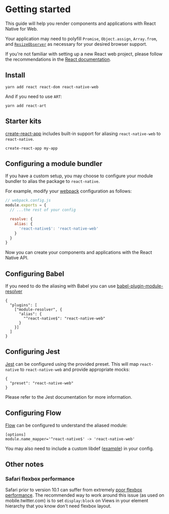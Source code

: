 # Getting started

This guide will help you render components and applications with React Native
for Web.

Your application may need to polyfill `Promise`, `Object.assign`, `Array.from`,
and [`ResizeObserver`](https://github.com/que-etc/resize-observer-polyfill) as
necessary for your desired browser support.

If you're not familiar with setting up a new React web project, please follow
the recommendations in the [React documentation](https://reactjs.org/).

## Install

```
yarn add react react-dom react-native-web
```

And if you need to use `ART`:

```
yarn add react-art
```

## Starter kits

[create-react-app](https://github.com/facebookincubator/create-react-app)
includes built-in support for aliasing `react-native-web` to `react-native`.

```
create-react-app my-app
```

## Configuring a module bundler

If you have a custom setup, you may choose to configure your module bundler to
alias the package to `react-native`.

For example, modify your [webpack](https://github.com/webpack/webpack)
configuration as follows:

```js
// webpack.config.js
module.exports = {
  // ...the rest of your config

  resolve: {
    alias: {
      'react-native$': 'react-native-web'
    }
  }
}
```

Now you can create your components and applications with the React Native API.

## Configuring Babel

If you need to do the aliasing with Babel you can use
[babel-plugin-module-resolver](https://www.npmjs.com/package/babel-plugin-module-resolver)

```
{
  "plugins": [
    ["module-resolver", {
      "alias": {
        "^react-native$": "react-native-web"
      }
    }]
  ]
}
```

## Configuring Jest

[Jest](https://facebook.github.io/jest/) can be configured using the provided
preset. This will map `react-native` to `react-native-web` and provide
appropriate mocks:

```
{
  "preset": "react-native-web"
}
```

Please refer to the Jest documentation for more information.

## Configuring Flow

[Flow](https://flow.org) can be configured to understand the aliased module:

```
[options]
module.name_mapper='^react-native$' -> 'react-native-web'
```

You may also need to include a custom libdef
([example](https://gist.github.com/paularmstrong/f60b40d16fc83e1e8e532d483336f9bb))
in your config.

## Other notes

### Safari flexbox performance

Safari prior to version 10.1 can suffer from extremely [poor flexbox
performance](https://bugs.webkit.org/show_bug.cgi?id=150445). The recommended
way to work around this issue (as used on mobile.twitter.com) is to set
`display:block` on Views in your element hierarchy that you know don't need
flexbox layout.
